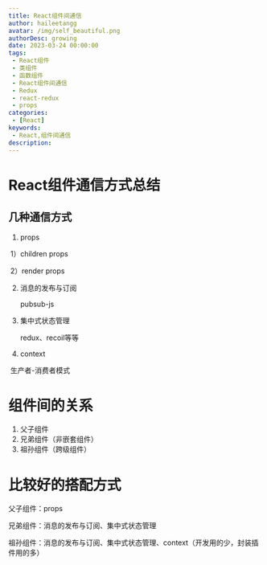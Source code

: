 ```yaml
---
title: React组件间通信
author: haileetangg
avatar: /img/self_beautiful.png
authorDesc: growing
date: 2023-03-24 00:00:00
tags: 
 - React组件
 - 类组件
 - 函数组件
 - React组件间通信
 - Redux
 - react-redux
 - props
categories:
 - [React]
keywords:
 - React,组件间通信
description:
---
```


# React组件通信方式总结

## 几种通信方式

1. props

​	1）children props

​	2）render props

2. 消息的发布与订阅

   pubsub-js

3. 集中式状态管理

   redux、recoil等等

4. context

​       生产者-消费者模式

# 组件间的关系

1. 父子组件
2. 兄弟组件（非嵌套组件）
3. 祖孙组件（跨级组件）

# 比较好的搭配方式

父子组件：props

兄弟组件：消息的发布与订阅、集中式状态管理

祖孙组件：消息的发布与订阅、集中式状态管理、context（开发用的少，封装插件用的多）

